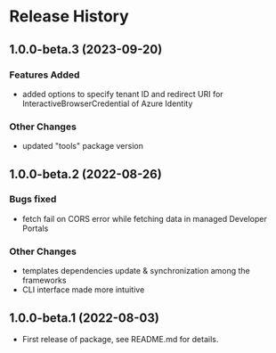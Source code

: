 # Release History

## 1.0.0-beta.3 (2023-09-20)

### Features Added

- added options to specify tenant ID and redirect URI for InteractiveBrowserCredential of Azure Identity

### Other Changes

- updated "tools" package version

## 1.0.0-beta.2 (2022-08-26)

### Bugs fixed

- fetch fail on CORS error while fetching data in managed Developer Portals

### Other Changes

- templates dependencies update & synchronization among the frameworks
- CLI interface made more intuitive

## 1.0.0-beta.1 (2022-08-03)

- First release of package, see README.md for details.

